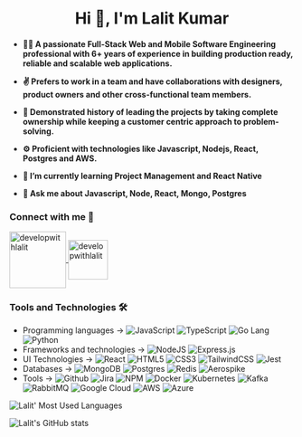 <h1 align="center">Hi 👋, I'm Lalit Kumar</h1>
<h4>

- 👨‍💻 A passionate Full-Stack Web and Mobile Software Engineering professional with 6+ years of experience in building production ready, reliable and scalable web applications.

- ✌️ Prefers to work in a team and have collaborations with designers, product owners and other cross-functional team members.

-  🚀 Demonstrated history of leading the projects by taking complete ownership while keeping a customer centric approach to problem-solving.

- ⚙️ Proficient with technologies like Javascript, Nodejs, React, Postgres and AWS. 

- 🌱 I’m currently learning **Project Management and React Native**

- 💬 Ask me about **Javascript, Node, React, Mongo, Postgres**



</h4>

<h3>Connect with me 🤝 </h3>
<a href="https://linkedin.com/in/developwithlalit" target="_blank">
<img align="center" src="https://img.shields.io/badge/Linkedin-%23323330.svg?style=for-the-badge&logo=linkedin" alt="developwithlalit"  width="100" />
</a>
<a href="mailto:develop.with.lalit@gmail.com" target="_blank">
<img align="center" src="https://img.shields.io/badge/Mail-%23323330.svg?style=for-the-badge&logo=gmail" alt="developwithlalit" width="70" />
</a>




<h3 align="left">Tools and Technologies 🛠️ </h3>

- Programming languages -> ![JavaScript](https://img.shields.io/badge/javascript-%23323330.svg?style=for-the-badge&logo=javascript&logoColor=%23F7DF1E)  ![TypeScript](https://img.shields.io/badge/typescript-%23007ACC.svg?style=for-the-badge&logo=typescript&logoColor=white)  ![Go Lang](https://img.shields.io/badge/GOlang-%25234285F4.svg?style=for-the-badge&logo=go&logoColor=white) ![Python](https://img.shields.io/badge/python-3670A0?style=for-the-badge&logo=python&logoColor=ffdd54) 
- Frameworks and technologies -> ![NodeJS](https://img.shields.io/badge/node.js-6DA55F?style=for-the-badge&logo=node.js&logoColor=white) ![Express.js](https://img.shields.io/badge/express.js-%23404d59.svg?style=for-the-badge&logo=express&logoColor=%2361DAFB) 
- UI Technologies -> ![React](https://img.shields.io/badge/react-%2320232a.svg?style=for-the-badge&logo=react&logoColor=%2361DAFB) ![HTML5](https://img.shields.io/badge/html5-%23E34F26.svg?style=for-the-badge&logo=html5&logoColor=white) ![CSS3](https://img.shields.io/badge/css3-%231572B6.svg?style=for-the-badge&logo=css3&logoColor=white)  ![TailwindCSS](https://img.shields.io/badge/tailwindcss-%2338B2AC.svg?style=for-the-badge&logo=tailwind-css&logoColor=white) ![Jest](https://img.shields.io/badge/-jest-%23C21325?style=for-the-badge&logo=jest&logoColor=white) 
- Databases -> ![MongoDB](https://img.shields.io/badge/MongoDB-%234ea94b.svg?style=for-the-badge&logo=mongodb&logoColor=white) ![Postgres](https://img.shields.io/badge/postgres-%23316192.svg?style=for-the-badge&logo=postgresql&logoColor=white) ![Redis](https://img.shields.io/badge/redis-%23DD0031.svg?style=for-the-badge&logo=redis&logoColor=white) ![Aerospike](https://img.shields.io/badge/Aerospike-%25234285F4.svg?style=for-the-badge&logo=aerospike&logoColor=white) 
- Tools -> ![Github](https://img.shields.io/badge/git-121013?style=for-the-badge&logo=github&logoColor=white)  ![Jira](https://img.shields.io/badge/jira-%230A0FFF.svg?style=for-the-badge&logo=jira&logoColor=white)  ![NPM](https://img.shields.io/badge/NPM-%23CB3837.svg?style=for-the-badge&logo=npm&logoColor=white) ![Docker](https://img.shields.io/badge/docker-%230db7ed.svg?style=for-the-badge&logo=docker&logoColor=white)  ![Kubernetes](https://img.shields.io/badge/kubernetes-%23326ce5.svg?style=for-the-badge&logo=kubernetes&logoColor=white) ![Kafka](https://img.shields.io/badge/Kafka-%25234285F4.svg?style=for-the-badge&logo=apache-kafka&logoColor=white) ![RabbitMQ](https://img.shields.io/badge/rabbitmq-FF6600?style=for-the-badge&logo=rabbitmq&logoColor=white)  ![Google Cloud](https://img.shields.io/badge/GCP-%234285F4.svg?style=for-the-badge&logo=google-cloud&logoColor=white)  ![AWS](https://img.shields.io/badge/AWS-%23FF9900.svg?style=for-the-badge&logo=amazon-aws&logoColor=white) ![Azure](https://img.shields.io/badge/azure-%230072C6.svg?style=for-the-badge&logo=microsoftazure&logoColor=white) 

![Lalit' Most Used Languages](https://github-readme-stats.vercel.app/api/top-langs?username=develop-with-lalit&show_icons=true&locale=en&layout=compact&theme=radical)

![Lalit's GitHub stats](https://github-readme-stats.vercel.app/api?username=develop-with-lalit&show_icons=true&theme=radical)
